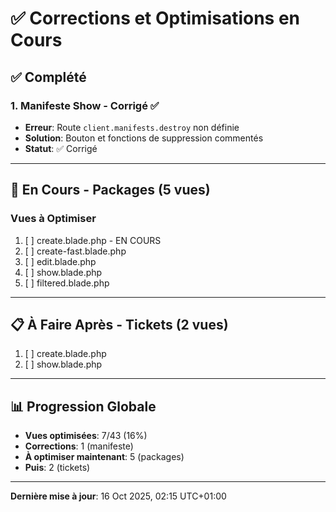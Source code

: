 # ✅ Corrections et Optimisations en Cours

## ✅ Complété

### 1. Manifeste Show - Corrigé ✅
- **Erreur**: Route `client.manifests.destroy` non définie
- **Solution**: Bouton et fonctions de suppression commentés
- **Statut**: ✅ Corrigé

---

## 🔄 En Cours - Packages (5 vues)

### Vues à Optimiser
1. [ ] create.blade.php - EN COURS
2. [ ] create-fast.blade.php
3. [ ] edit.blade.php
4. [ ] show.blade.php
5. [ ] filtered.blade.php

---

## 📋 À Faire Après - Tickets (2 vues)

1. [ ] create.blade.php
2. [ ] show.blade.php

---

## 📊 Progression Globale

- **Vues optimisées**: 7/43 (16%)
- **Corrections**: 1 (manifeste)
- **À optimiser maintenant**: 5 (packages)
- **Puis**: 2 (tickets)

---

**Dernière mise à jour**: 16 Oct 2025, 02:15 UTC+01:00
